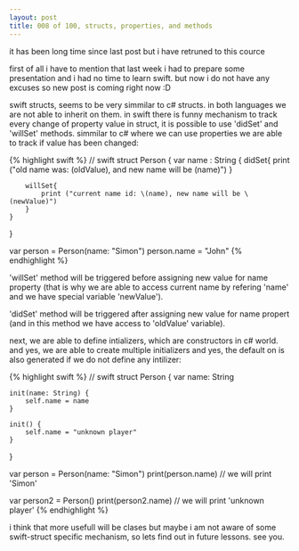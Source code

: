 ```yaml
---
layout: post
title: 008 of 100, structs, properties, and methods
---
```


it has been long time since last post but i have retruned to this cource

first of all i have to mention that last week i had to prepare some presentation and i had no time to learn swift. but now i do not have any excuses so new post is coming right now :D 

swift structs, seems to be very simmilar to c# structs. in both languages we are not able to inherit on them. in swift there is funny mechanism to track every change of property value in struct, it is possible to use 'didSet' and 'willSet' methods. simmilar to c# where we can use properties we are able to track if value has been changed:

{% highlight swift %}
// swift
struct Person {
    var name : String
    {
        didSet{
            print ("old name was: \(oldValue), and new name will be \(name)")
        }
        
        willSet{
            print ("current name id: \(name), new name will be \(newValue)")
        }
    }
}

var person = Person(name: "Simon")
person.name = "John"
{% endhighlight %}

'willSet' method will be triggered before assigning new value for name property (that is why we are able to access current name by refering 'name' and we have special variable 'newValue').

'didSet' method will be triggered after assigning new value for name propert (and in this method we have access to 'oldValue' variable).

next, we are able to define intializers, which are constructors in c# world. and yes, we are able to create multiple initializers and yes, the default on is also generated if we do not define any intilizer:

{% highlight swift %}
// swift
struct Person {
    var name: String

    init(name: String) {
        self.name = name
    }
    
    init() {
        self.name = "unknown player"
    }
}

var person = Person(name: "Simon")
print(person.name)  // we will print 'Simon'

var person2 = Person()
print(person2.name) // we will print 'unknown player'
{% endhighlight %}

i think that more usefull will be clases but maybe i am not aware of some swift-struct specific mechanism, so lets find out in future lessons. see you.
